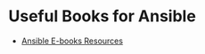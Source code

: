 # Useful Books for Ansible

- [Ansible E-books Resources](https://www.ansible.com/resources/ebooks)
